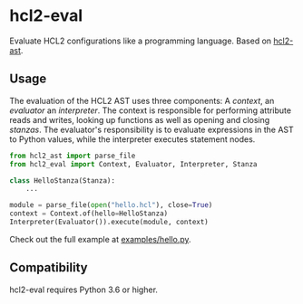 # hcl2-eval

Evaluate HCL2 configurations like a programming language. Based on [hcl2-ast][].

  [hcl2-ast]: https://pypi.org/project/hcl2-ast/
## Usage

The evaluation of the HCL2 AST uses three components: A *context*, an *evaluator* an
*interpreter*. The context is responsible for performing attribute reads and writes, looking
up functions as well as opening and closing *stanzas*. The evaluator's responsibility is to
evaluate expressions in the AST to Python values, while the interpreter executes statement nodes.


```py
from hcl2_ast import parse_file
from hcl2_eval import Context, Evaluator, Interpreter, Stanza

class HelloStanza(Stanza):
    ...

module = parse_file(open("hello.hcl"), close=True)
context = Context.of(hello=HelloStanza)
Interpreter(Evaluator()).execute(module, context)
```

Check out the full example at [examples/hello.py](https://github.com/NiklasRosenstein/python-hcl2-eval/blob/develop/examples/hello.py).

## Compatibility

hcl2-eval requires Python 3.6 or higher.
